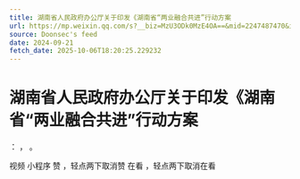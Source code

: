 ```yaml
---
title: 湖南省人民政府办公厅关于印发《湖南省“两业融合共进”行动方案
url: https://mp.weixin.qq.com/s?__biz=MzU3ODk0MzE4OA==&mid=2247487470&idx=1&sn=0f8fdd7e66db3790a5a5198d9fc0f421
source: Doonsec's feed
date: 2024-09-21
fetch_date: 2025-10-06T18:20:25.229232
---
```


# 湖南省人民政府办公厅关于印发《湖南省“两业融合共进”行动方案

：
，
。

视频
小程序
赞
，轻点两下取消赞
在看
，轻点两下取消在看